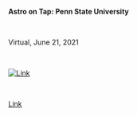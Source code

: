

<strong>Astro on Tap: Penn State University</strong>  

<br>

Virtual, June 21, 2021

<br>

[![Link]({introbio.png})]({https://www.youtube.com/watch?v=D7-3lwf4D7E} "AoT Penn State June 2021")

<br>

[Link](https://www.youtube.com/watch?v=D7-3lwf4D7E)

